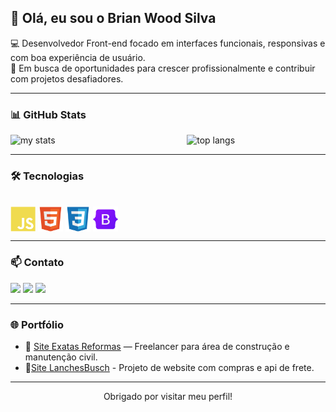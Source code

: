 ## 👋 Olá, eu sou o Brian Wood Silva

💻 Desenvolvedor Front-end focado em interfaces funcionais, responsivas e com boa experiência de usuário.  
🚀 Em busca de oportunidades para crescer profissionalmente e contribuir com projetos desafiadores.

---

### 📊 GitHub Stats

<img alt="my stats" align="left" width="48%" src="https://github-readme-stats.vercel.app/api?username=BrianWS01&show_icons=true&theme=dark"/>
<img alt="top langs" align="right" width="44%" src="https://github-readme-stats.vercel.app/api/top-langs/?username=BrianWS01&layout=compact&theme=dark"/>


<br clear="both"/>

---

### 🛠️ Tecnologias
<div style="display: inline_block"><br>
  <img align="center" alt="Brian-Js" height="40" width="40" src="https://raw.githubusercontent.com/devicons/devicon/master/icons/javascript/javascript-plain.svg">
  <img align="center" alt="Brian-HTML" height="40" width="40" src="https://raw.githubusercontent.com/devicons/devicon/master/icons/html5/html5-original.svg">
  <img align="center" alt="Brian-CSS" height="40" width="40" src="https://raw.githubusercontent.com/devicons/devicon/master/icons/css3/css3-original.svg">
  <img align="center" alt="Brian-Bootstrap" height="40" width="40" src="https://raw.githubusercontent.com/devicons/devicon/master/icons/bootstrap/bootstrap-original.svg">

</div>

---

### 📫 Contato

<div> 
  <a href="https://www.instagram.com/brianws2/" target="_blank"><img src="https://img.shields.io/badge/-Instagram-%23E4405F?style=for-the-badge&logo=instagram&logoColor=white" target="_blank"></a>
  <a href="mailto:brianwood1126@gmail.com"><img src="https://img.shields.io/badge/-Gmail-%23333?style=for-the-badge&logo=gmail&logoColor=white" target="_blank"></a>
  <a href="https://www.linkedin.com/in/brian-wood00/" target="_blank"><img src="https://img.shields.io/badge/-LinkedIn-%230077B5?style=for-the-badge&logo=linkedin&logoColor=white" target="_blank"></a> 
</div>

---

### 🌐 Portfólio

- 💼 [Site Exatas Reformas](https://www.exatasreformas.com.br) — Freelancer para área de construção e manutenção civil.
- 🔧[Site LanchesBusch](https://brianws01.github.io/LanchesBusch/) - Projeto de website com compras e api de frete.

---

<p align="center"> Obrigado por visitar meu perfil!</p>
